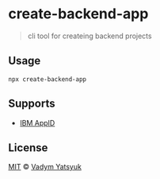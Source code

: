 # create-backend-app

> cli tool for createing backend projects

## Usage

```
npx create-backend-app
```

## Supports

- [IBM AppID](https://www.ibm.com/cloud/app-id)

## License

[MIT](https://tldrlegal.com/license/mit-license) © [Vadym Yatsyuk](https://github.com/vadimdez)
